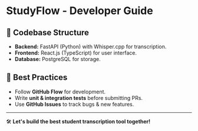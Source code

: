 # StudyFlow - Developer Guide

## 📂 Codebase Structure
- **Backend:** FastAPI (Python) with Whisper.cpp for transcription.
- **Frontend:** React.js (TypeScript) for user interface.
- **Database:** PostgreSQL for storage.

## 🔧 Best Practices
- Follow **GitHub Flow** for development.
- Write **unit & integration tests** before submitting PRs.
- Use **GitHub Issues** to track bugs & new features.

---

🛠 **Let's build the best student transcription tool together!**